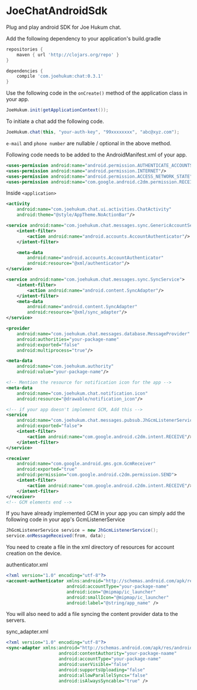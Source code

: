 # JoeChatAndroidSdk
Plug and play android SDK for Joe Hukum chat.

Add the following dependency to your application's build.gradle
```gradle
repositories {
    maven { url 'http://clojars.org/repo' }
}

dependencies {
	compile 'com.joehukum:chat:0.3.1'
}
```

Use the following code in the `onCreate()` method of the application class in your app.
```java
JoeHukum.init(getApplicationContext());
```

To initiate a chat add the following code.
```java
JoeHukum.chat(this, "your-auth-key", "99xxxxxxxx", "abc@xyz.com");
```
`e-mail` and `phone number` are nullable / optional in the above method.



Following code needs to be added to the AndroidManifest.xml of your app.

```xml
<uses-permission android:name="android.permission.AUTHENTICATE_ACCOUNTS"/>
<uses-permission android:name="android.permission.INTERNET"/>
<uses-permission android:name="android.permission.ACCESS_NETWORK_STATE"/>
<uses-permission android:name="com.google.android.c2dm.permission.RECEIVE"/>
```

Inside `<application>`
```xml
<activity
	android:name="com.joehukum.chat.ui.activities.ChatActivity"
    android:theme="@style/AppTheme.NoActionBar"/>

<service android:name="com.joehukum.chat.messages.sync.GenericAccountService">
	<intent-filter>
		<action android:name="android.accounts.AccountAuthenticator"/>
	</intent-filter>

    <meta-data
        android:name="android.accounts.AccountAuthenticator"
		android:resource="@xml/authenticator"/>
</service>

<service android:name="com.joehukum.chat.messages.sync.SyncService">
	<intent-filter>
		<action android:name="android.content.SyncAdapter"/>
	</intent-filter>
	<meta-data
		android:name="android.content.SyncAdapter"
		android:resource="@xml/sync_adapter"/>
</service>

<provider
	android:name="com.joehukum.chat.messages.database.MessageProvider"
	android:authorities="your-package-name"
	android:exported="false"
	android:multiprocess="true"/>

<meta-data
	android:name="com.joehukum.authority"
	android:value="your-package-name"/>

<!-- Mention the resource for notification icon for the app -->
<meta-data
	android:name="com.joehukum.chat.notification.icon"
	android:resource="@drawable/notification_icon"/>

<!-- if your app doesn't implement GCM, Add this -->
<service
	android:name="com.joehukum.chat.messages.pubsub.JhGcmListenerService"
	android:exported="false">
	<intent-filter>
		<action android:name="com.google.android.c2dm.intent.RECEIVE"/>
	</intent-filter>
</service>

<receiver
	android:name="com.google.android.gms.gcm.GcmReceiver"
	android:exported="true"
	android:permission="com.google.android.c2dm.permission.SEND">
	<intent-filter>
		<action android:name="com.google.android.c2dm.intent.RECEIVE"/>
	</intent-filter>
</receiver>
<!-- GCM elements end -->

```

If you have already implemented GCM in your app you can simply add the following code in your app's GcmListenerService

```java
JhGcmListenerService service = new JhGcmListenerService();
service.onMessageReceived(from, data);
```



You need to create a file in the xml directory of resources for account creation on the device.

authenticator.xml

```xml
<?xml version="1.0" encoding="utf-8"?>
<account-authenticator xmlns:android="http://schemas.android.com/apk/res/android"
                       android:accountType="your-package-name"
                       android:icon="@mipmap/ic_launcher"
                       android:smallIcon="@mipmap/ic_launcher"
                       android:label="@string/app_name" />
```



You will also need to add a file syncing the content provider data to the servers.

sync_adapter.xml

```xml
<?xml version="1.0" encoding="utf-8"?>
<sync-adapter xmlns:android="http://schemas.android.com/apk/res/android"
                    android:contentAuthority="your-package-naame"
                    android:accountType="your-package-name"
                    android:userVisible="false"
                    android:supportsUploading="false"
                    android:allowParallelSyncs="false"
                    android:isAlwaysSyncable="true" />
```
